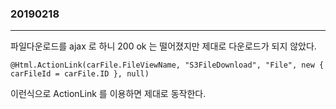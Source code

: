 ### 20190218
---
파일다운로드를 ajax 로 하니 200 ok 는 떨어졌지만 제대로 다운로드가 되지 않았다.

```@Html.ActionLink(carFile.FileViewName, "S3FileDownload", "File", new { carFileId = carFile.ID }, null)```

이런식으로 ActionLink 를 이용하면 제대로 동작한다.